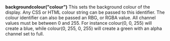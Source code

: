 <a name="backgroundcolour"><h3 style="padding-top: 40px; margin-top: 40px;"></h3></a>
**backgroundcolour("colour")** This sets the background colour of the display. Any CSS or HTML colour string can be passed to this identifier. The colour identifier can also be passed an RBG, or RGBA value. All channel values must be between 0 and 255. For instance colour(0, 0, 255) will create a blue, while colour(0, 255, 0, 255) will create a green with an alpha channel set to full.  

<!--UPDATE WIDGET_IN_CSOUND
    SIdent sprintf "backgroundcolour(%d, %d, %d) ", rnd(255), rnd(255), rnd(255)
    SIdentifier strcat SIdentifier, SIdent
-->